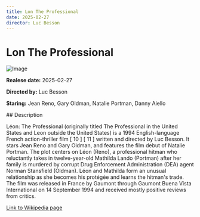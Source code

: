 ```yaml
---
title: Lon The Professional
date: 2025-02-27
director: Luc Besson
---
```


# Lon The Professional
![Image](https://images.bauerhosting.com/legacy/media/619d/5ed4/5165/4393/173b/793d/IMG_0294.jpeg?auto=format&amp;w=1440&amp;q=80)

<p><strong>Realese date:</strong> 2025-02-27</p>
<p><strong>Directed by:</strong> Luc Besson</p>
<p><strong>Staring:</strong> Jean Reno, Gary Oldman, Natalie Portman, Danny Aiello</p>
## Description
<p>Léon: The Professional (originally titled The Professional in the United States and Leon outside the United States) is a 1994 English-language French action-thriller film [ 10 ] [ 11 ] written and directed by Luc Besson. It stars Jean Reno and Gary Oldman, and features the film debut of Natalie Portman. The plot centers on Léon (Reno), a professional hitman who reluctantly takes in twelve-year-old Mathilda Lando (Portman) after her family is murdered by corrupt Drug Enforcement Administration (DEA) agent Norman Stansfield (Oldman). Léon and Mathilda form an unusual relationship as she becomes his protégée and learns the hitman's trade. The film was released in France by Gaumont through Gaumont Buena Vista International on 14 September 1994 and received mostly positive reviews from critics.</p>

<a href="https://en.wikipedia.org/wiki/L%C3%A9on:_The_Professional">Link to Wikipedia page</a>


